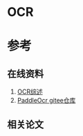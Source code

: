 # OCR

# 参考

## 在线资料
1. [OCR综述](https://zhuanlan.zhihu.com/p/428777199)
2. [PaddleOcr gitee仓库](https://gitee.com/paddlepaddle/PaddleOCR)

## 相关论文
